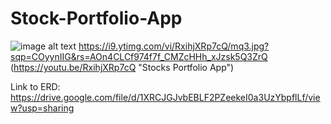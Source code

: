 <!-- @format -->

# Stock-Portfolio-App

![image alt text](https://example.com/link-to-image)
https://i9.ytimg.com/vi/RxihjXRp7cQ/mq3.jpg?sqp=COyynIIG&rs=AOn4CLCf974f7f_CMZcHHh_xJzsk5Q3ZrQ
(https://youtu.be/RxihjXRp7cQ "Stocks Portfolio App")


Link to ERD:
https://drive.google.com/file/d/1XRCJGJvbEBLF2PZeekeI0a3UzYbpflLf/view?usp=sharing
